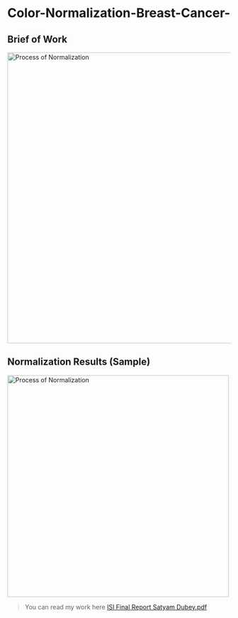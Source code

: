 # Color-Normalization-Breast-Cancer-


## Brief of Work

<img width="656" alt="Process of Normalization" src="https://user-images.githubusercontent.com/88971930/216353467-abbbaf9b-3532-418a-ae94-f32f2785f596.png">


## Normalization Results (Sample)

<img width="500" alt="Process of Normalization" src="https://user-images.githubusercontent.com/88971930/216359982-5a478642-65a3-4934-b181-373ee1f0d49a.png">



> You can read my work here
[ISI Final Report Satyam Dubey.pdf](https://github.com/dsatyam09/Quntative-Analysis-of-normalized-color-image-in-Different-Color-Models./files/10570290/ISI.Final.Report.Satyam.Dubey.pdf)



                                 

